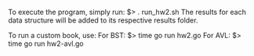 To execute the program, simply run:
  $> . run_hw2.sh
The results for each data structure will be added to its respective results folder.

To run a custom book, use:
  For BST:
  $> time go run hw2.go <book-path> <output-prefix>
  For AVL:
  $> time go run hw2-avl.go <book-path> <output-prefix>
